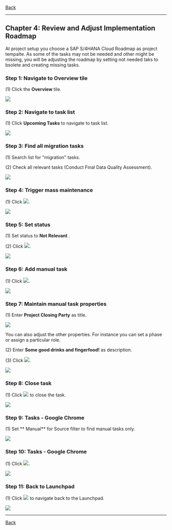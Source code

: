﻿[Back](/README.md)

---

## Chapter 4: Review and Adjust Implementation Roadmap

At project setup you choose a SAP S/4HANA Cloud Roadmap as project tempalte. As some of the tasks may not be needed and other might be missing, you will be adjusting the roadmap by setting not needed taks to bsolete and creating missing tasks.



### Step 1: Navigate to Overview tile



\(1\) Click the  **Overview**  tile.

![](Markdown_files/img_0.png)



### Step 2: Navigate to task list



\(1\) Click  **Upcoming Tasks**  to navigate to task list.

![](Markdown_files/img_000.png)



### Step 3: Find all migration tasks



\(1\) Search list for "migration" tasks.

\(2\) Check all relevant tasks \(Conduct Final Data Quality Assessment\).

![](Markdown_files/img_001.png)



### Step 4: Trigger mass maintenance



\(1\) Click  ![](Markdown_files/fieldicon.png).

![](Markdown_files/img_002.png)



### Step 5: Set status



\(1\) Set status to  **Not Relevant** .

\(2\) Click  ![](Markdown_files/fieldicon00.png).

![](Markdown_files/img_003.png)



### Step 6: Add manual task



\(1\) Click  ![](Markdown_files/fieldicon01.png).

![](Markdown_files/img_004.png)



### Step 7: Maintain manual task properties



\(1\) Enter  **Project Closing Party**  as title.

![](Markdown_files/info_word.png)

You can also adjust the other properties. For instance you can set a phase or assign a particular role.



 

\(2\) Enter  **Some good drinks and fingerfood\!**  as description.

\(3\) Click  ![](Markdown_files/fieldicon02.png).

![](Markdown_files/img_005.png)



### Step 8: Close task



\(1\) Click  ![](Markdown_files/fieldicon03.png) to close the task.

![](Markdown_files/img_006.png)



### Step 9: Tasks - Google Chrome



\(1\) Set ** Manual** for Source filter to find manual tasks only.

![](Markdown_files/img_007.png)



### Step 10: Tasks - Google Chrome



\(1\) Click  ![](Markdown_files/fieldicon_439.png).

![](Markdown_files/img_008.png)



### Step 11: Back to Launchpad



\(1\) Click  ![](Markdown_files/fieldicon_445.png) to navigate back to the Launchpad.

![](Markdown_files/img_009.png)

---

[Back](/README.md)

